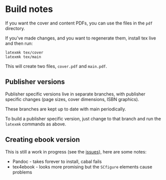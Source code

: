 # Build notes

If you want the cover and content PDFs, you can use the files in the `pdf` directory.

If you've made changes, and you want to regenerate them, install tex live and then run:

```
latexmk tex/cover
latexmk tex/main
```

This will create two files, `cover.pdf` and `main.pdf`.

## Publisher versions

Publisher specific versions live in separate branches, with publisher specific changes (page sizes, cover dimensions, ISBN graphics).

These branches are kept up to date with main periodically.

To build a publisher specific version, just change to that branch and run the `latexmk` commands as above.

## Creating ebook version

This is still a work in progress (see the [issues](https://github.com/drinckes/forestvinestosnowtussocks/issues?q=is%3Aissue+is%3Aopen+label%3Aebook)), here are some notes:

- Pandoc - takes forever to install, cabal fails
- tex4ebook - looks more promising but the `SCfigure` elements cause problems

